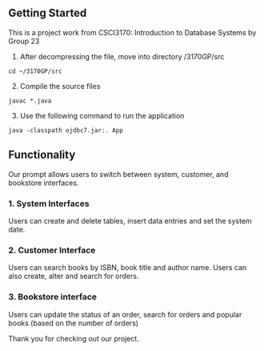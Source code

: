 ## Getting Started

This is a project work from CSCI3170: Introduction to Database Systems by Group 23

1. After decompressing the file, move into directory /3170GP/src

```
cd ~/3170GP/src
```

2. Compile the source files
```
javac *.java
```


3. Use the following command to run the application
```
java -classpath ojdbc7.jar:. App
```

## Functionality
Our prompt allows users to switch between system, customer, and bookstore interfaces. 

### 1. System Interfaces
   Users can create and delete tables, insert data entries and set the system date.

### 2. Customer Interface
   Users can search books by ISBN, book title and author name. Users can also create, alter and search for orders.

### 3. Bookstore interface 
  Users can update the status of an order, search for orders and popular books (based on the number of orders)



Thank you for checking out our project. 

